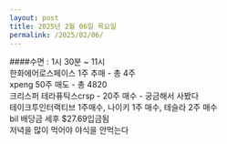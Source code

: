 ```yaml
---
layout: post
title: 2025년 2월 06일 목요일
permalink: /2025/02/06/
---
```

####수면 : 1시 30분 ~ 11시<br/>
한화에어로스페이스 1주 추매 - 총 4주<br/>
xpeng 50주 매도 - 총 4820<br/>
크리스퍼 테라퓨틱스crsp - 20주 매수 - 궁금해서 사봤다<br/>
테이크투인터랙티브 1주매수, 나이키 1주 매수, 테슬라 2주 매수<br/>
bil 배당금 세후 $27.69입금됨<br/>
저녁을 많이 먹어야 야식을 안먹는다